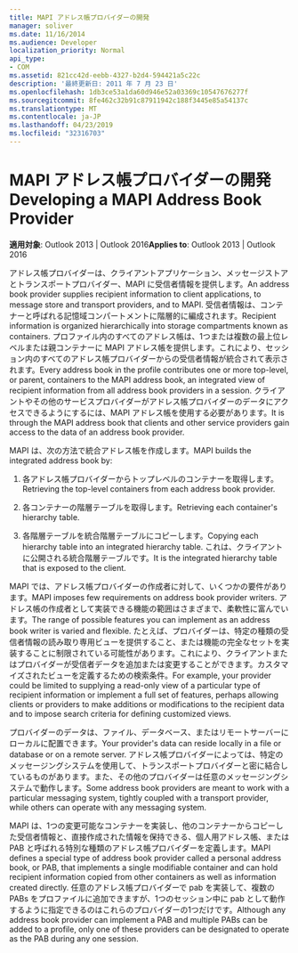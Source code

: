 ```yaml
---
title: MAPI アドレス帳プロバイダーの開発
manager: soliver
ms.date: 11/16/2014
ms.audience: Developer
localization_priority: Normal
api_type:
- COM
ms.assetid: 821cc42d-eebb-4327-b2d4-594421a5c22c
description: '最終更新日: 2011 年 7 月 23 日'
ms.openlocfilehash: 1db3ce53a1da60d946e52a03369c10547676277f
ms.sourcegitcommit: 8fe462c32b91c87911942c188f3445e85a54137c
ms.translationtype: MT
ms.contentlocale: ja-JP
ms.lasthandoff: 04/23/2019
ms.locfileid: "32316703"
---
```

# <a name="developing-a-mapi-address-book-provider"></a><span data-ttu-id="d46b5-103">MAPI アドレス帳プロバイダーの開発</span><span class="sxs-lookup"><span data-stu-id="d46b5-103">Developing a MAPI Address Book Provider</span></span>

  
  
<span data-ttu-id="d46b5-104">**適用対象**: Outlook 2013 | Outlook 2016</span><span class="sxs-lookup"><span data-stu-id="d46b5-104">**Applies to**: Outlook 2013 | Outlook 2016</span></span> 
  
<span data-ttu-id="d46b5-105">アドレス帳プロバイダーは、クライアントアプリケーション、メッセージストアとトランスポートプロバイダー、MAPI に受信者情報を提供します。</span><span class="sxs-lookup"><span data-stu-id="d46b5-105">An address book provider supplies recipient information to client applications, to message store and transport providers, and to MAPI.</span></span> <span data-ttu-id="d46b5-106">受信者情報は、コンテナーと呼ばれる記憶域コンパートメントに階層的に編成されます。</span><span class="sxs-lookup"><span data-stu-id="d46b5-106">Recipient information is organized hierarchically into storage compartments known as containers.</span></span> <span data-ttu-id="d46b5-107">プロファイル内のすべてのアドレス帳は、1つまたは複数の最上位レベルまたは親コンテナーに MAPI アドレス帳を提供します。これにより、セッション内のすべてのアドレス帳プロバイダーからの受信者情報が統合されて表示されます。</span><span class="sxs-lookup"><span data-stu-id="d46b5-107">Every address book in the profile contributes one or more top-level, or parent, containers to the MAPI address book, an integrated view of recipient information from all address book providers in a session.</span></span> <span data-ttu-id="d46b5-108">クライアントやその他のサービスプロバイダーがアドレス帳プロバイダーのデータにアクセスできるようにするには、MAPI アドレス帳を使用する必要があります。</span><span class="sxs-lookup"><span data-stu-id="d46b5-108">It is through the MAPI address book that clients and other service providers gain access to the data of an address book provider.</span></span>
  
<span data-ttu-id="d46b5-109">MAPI は、次の方法で統合アドレス帳を作成します。</span><span class="sxs-lookup"><span data-stu-id="d46b5-109">MAPI builds the integrated address book by:</span></span>
  
1. <span data-ttu-id="d46b5-110">各アドレス帳プロバイダーからトップレベルのコンテナーを取得します。</span><span class="sxs-lookup"><span data-stu-id="d46b5-110">Retrieving the top-level containers from each address book provider.</span></span>
    
2. <span data-ttu-id="d46b5-111">各コンテナーの階層テーブルを取得します。</span><span class="sxs-lookup"><span data-stu-id="d46b5-111">Retrieving each container's hierarchy table.</span></span> 
    
3. <span data-ttu-id="d46b5-112">各階層テーブルを統合階層テーブルにコピーします。</span><span class="sxs-lookup"><span data-stu-id="d46b5-112">Copying each hierarchy table into an integrated hierarchy table.</span></span> <span data-ttu-id="d46b5-113">これは、クライアントに公開される統合階層テーブルです。</span><span class="sxs-lookup"><span data-stu-id="d46b5-113">It is the integrated hierarchy table that is exposed to the client.</span></span> 
    
<span data-ttu-id="d46b5-114">MAPI では、アドレス帳プロバイダーの作成者に対して、いくつかの要件があります。</span><span class="sxs-lookup"><span data-stu-id="d46b5-114">MAPI imposes few requirements on address book provider writers.</span></span> <span data-ttu-id="d46b5-115">アドレス帳の作成者として実装できる機能の範囲はさまざまで、柔軟性に富んでいます。</span><span class="sxs-lookup"><span data-stu-id="d46b5-115">The range of possible features you can implement as an address book writer is varied and flexible.</span></span> <span data-ttu-id="d46b5-116">たとえば、プロバイダーは、特定の種類の受信者情報の読み取り専用ビューを提供すること、または機能の完全なセットを実装することに制限されている可能性があります。これにより、クライアントまたはプロバイダーが受信者データを追加または変更することができます。カスタマイズされたビューを定義するための検索条件。</span><span class="sxs-lookup"><span data-stu-id="d46b5-116">For example, your provider could be limited to supplying a read-only view of a particular type of recipient information or implement a full set of features, perhaps allowing clients or providers to make additions or modifications to the recipient data and to impose search criteria for defining customized views.</span></span> 
  
<span data-ttu-id="d46b5-117">プロバイダーのデータは、ファイル、データベース、またはリモートサーバーにローカルに配置できます。</span><span class="sxs-lookup"><span data-stu-id="d46b5-117">Your provider's data can reside locally in a file or database or on a remote server.</span></span> <span data-ttu-id="d46b5-118">アドレス帳プロバイダーによっては、特定のメッセージングシステムを使用して、トランスポートプロバイダーと密に結合しているものがあります。また、その他のプロバイダーは任意のメッセージングシステムで動作します。</span><span class="sxs-lookup"><span data-stu-id="d46b5-118">Some address book providers are meant to work with a particular messaging system, tightly coupled with a transport provider, while others can operate with any messaging system.</span></span>
  
<span data-ttu-id="d46b5-119">MAPI は、1つの変更可能なコンテナーを実装し、他のコンテナーからコピーした受信者情報と、直接作成された情報を保持できる、個人用アドレス帳、または PAB と呼ばれる特別な種類のアドレス帳プロバイダーを定義します。</span><span class="sxs-lookup"><span data-stu-id="d46b5-119">MAPI defines a special type of address book provider called a personal address book, or PAB, that implements a single modifiable container and can hold recipient information copied from other containers as well as information created directly.</span></span> <span data-ttu-id="d46b5-120">任意のアドレス帳プロバイダーで pab を実装して、複数の PABs をプロファイルに追加できますが、1つのセッション中に pab として動作するように指定できるのはこれらのプロバイダーの1つだけです。</span><span class="sxs-lookup"><span data-stu-id="d46b5-120">Although any address book provider can implement a PAB and multiple PABs can be added to a profile, only one of these providers can be designated to operate as the PAB during any one session.</span></span> 
  

